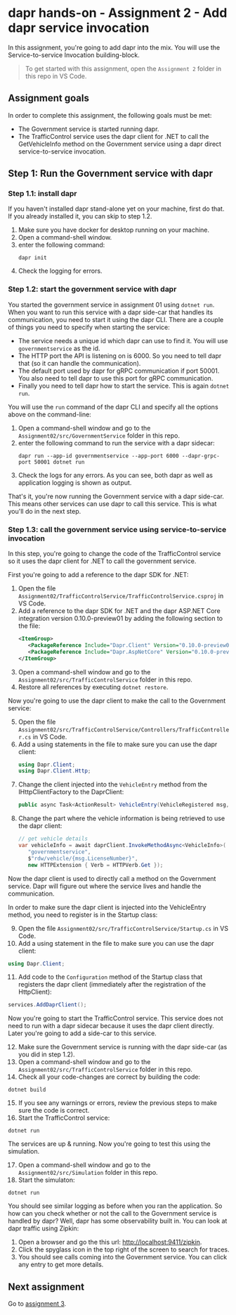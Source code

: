 # dapr hands-on - Assignment 2 - Add dapr service invocation

In this assignment, you're going to add dapr into the mix. You will use the Service-to-service Invocation building-block.

> To get started with this assignment, open the `Assignment 2` folder in this repo in VS Code.

## Assignment goals

In order to complete this assignment, the following goals must be met:

- The Government service is started running dapr.
- The TrafficControl service uses the dapr client for .NET to call the GetVehicleInfo method on the Government service using a dapr direct service-to-service invocation.

## Step 1: Run the Government service with dapr

### Step 1.1: install dapr

If you haven't installed dapr stand-alone yet on your machine, first do that. If you already installed it, you can skip to step 1.2.

1. Make sure you have docker for desktop running on your machine.
2. Open a command-shell window.
3. enter the following command:
   ```
   dapr init
   ```
4. Check the logging for errors.

### Step 1.2: start the government service with dapr

You started the government service in assignment 01 using `dotnet run`. When you want to run this service with a dapr side-car that handles its communication, you need to start it using the dapr CLI. There are a couple of things you need to specify when starting the service:

- The service needs a unique id which dapr can use to find it. You will use `governmentservice` as the id.
- The HTTP port the API is listening on is 6000. So you need to tell dapr that (so it can handle the communication).
- The default port used by dapr for gRPC communication if port 50001. You also need to tell dapr to use this port for gRPC communication.
- Finally you need to tell dapr how to start the service. This is again `dotnet run`.

You will use the `run` command of the dapr CLI and specify all the options above on the command-line:

1. Open a command-shell window and go to the `Assignment02/src/GovernmentService` folder in this repo.
2. enter the following command to run the service with a dapr sidecar:
   ```
   dapr run --app-id governmentservice --app-port 6000 --dapr-grpc-port 50001 dotnet run
   ```
3. Check the logs for any errors. As you can see, both dapr as well as application logging is shown as output.

That's it, you're now running the Government service with a dapr side-car. This means other services can use dapr to call this service. This is what you'll do in the next step.

### Step 1.3: call the government service using service-to-service invocation

In this step, you're going to change the code of the TrafficControl service so it uses the dapr client for .NET to call the government service.

First you're going to add a reference to the dapr SDK for .NET:

1. Open the file `Assignment02/TrafficControlService/TrafficControlService.csproj` in VS Code.
2. Add a reference to the dapr SDK for .NET and the dapr ASP.NET Core integration version 0.10.0-preview01 by adding the following section to the file:
   ```xml
   <ItemGroup>
      <PackageReference Include="Dapr.Client" Version="0.10.0-preview01" />
      <PackageReference Include="Dapr.AspNetCore" Version="0.10.0-preview01" />
   </ItemGroup>
   ```
3. Open a command-shell window and go to the `Assignment02/src/TrafficControlService` folder in this repo.
4. Restore all references by executing `dotnet restore`.

Now you're going to use the dapr client to make the call to the Government service:

5. Open the file `Assignment02/src/TrafficControlService/Controllers/TrafficController.cs` in VS Code.
6. Add a using statements in the file to make sure you can use the dapr client:
   ```csharp
   using Dapr.Client;
   using Dapr.Client.Http;
   ```
7. Change the client injected into the `VehicleEntry` method from the IHttpClientFactory to the DaprClient:
   ```csharp
   public async Task<ActionResult> VehicleEntry(VehicleRegistered msg, [FromServices] DaprClient daprClient)

   ```
9. Change the part where the vehicle information is being retrieved to use the dapr client:
   ```csharp
   // get vehicle details
   var vehicleInfo = await daprClient.InvokeMethodAsync<VehicleInfo>(
      "governmentservice",
      $"rdw/vehicle/{msg.LicenseNumber}",
      new HTTPExtension { Verb = HTTPVerb.Get });
   ```

Now the dapr client is used to directly call a method on the Government service. Dapr will figure out where the service lives and handle the communication.

In order to make sure the dapr client is injected into the VehicleEntry method, you need to register is in the Startup class:

9. Open the file `Assignment02/src/TrafficControlService/Startup.cs` in VS Code.
10. Add a using statement in the file to make sure you can use the dapr client:
   ```csharp
   using Dapr.Client;
   ```
11. Add code to the `Configuration` method of the Startup class that registers the dapr client (immediately after the registration of the HttpClient):
   ```csharp
   services.AddDaprClient();
   ```
Now you're going to start the TrafficControl service. This service does not need to run with a dapr sidecar because it uses the dapr client directly. Later you're going to add a side-car to this service.

12. Make sure the Government service is running with the dapr side-car (as you did in step 1.2).
13. Open a command-shell window and go to the `Assignment02/src/TrafficControlService` folder in this repo.
14. Check all your code-changes are correct by building the code:
   ```
   dotnet build
   ```
15. If you see any warnings or errors, review the previous steps to make sure the code is correct.
16. Start the TrafficControl service:
   ```
   dotnet run
   ```

The services are up & running. Now you're going to test this using the simulation.

17. Open a command-shell window and go to the `Assignment02/src/Simulation` folder in this repo.
18. Start the simulaton:
   ```
   dotnet run
   ```

You should see similar logging as before when you ran the application. So how can you check whether or not the call to the Government service is handled by dapr? Well, dapr has some observability built in. You can look at dapr traffic using Zipkin:

1. Open a browser and go the this url: [http://localhost:9411/zipkin](http://localhost:9411/zipkin).
2. Click the spyglass icon in the top right of the screen to search for traces.
3. You should see calls coming into the Government service. You can click any entry to get more details.

## Next assignment

Go to [assignment 3](../Assignment03/README.md).